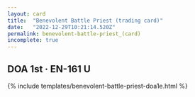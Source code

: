 ```yaml
---
layout: card
title:  "Benevolent Battle Priest (trading card)"
date:   "2022-12-29T10:21:14.520Z"
permalink: benevolent-battle-priest_(card)
incomplete: true
---
```


## DOA 1st &middot; EN-161 U

{% include templates/benevolent-battle-priest-doa1e.html %}
